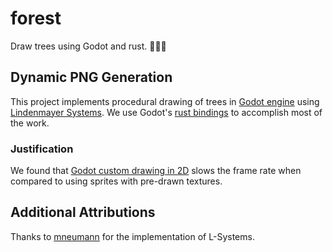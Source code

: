 # forest

Draw trees using Godot and rust. 🌳🤖🦀

## Dynamic PNG Generation

This project implements procedural drawing of trees in [Godot engine](https://godotengine.org/) using [Lindenmayer Systems](http://algorithmicbotany.org/papers/#abop).  We use Godot's [rust bindings](https://github.com/GodotNativeTools/godot-rust) to accomplish most of the work.

### Justification

We found that [Godot custom drawing in 2D](https://docs.godotengine.org/en/3.2/tutorials/2d/custom_drawing_in_2d.html) slows the frame rate when compared to using sprites with pre-drawn textures.

## Additional Attributions

Thanks to [mneumann](https://github.com/mneumann/lindenmayer-system) for the implementation of L-Systems.
